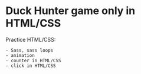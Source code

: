 # Duck Hunter game only in HTML/CSS

Practice HTML/CSS:

    - Sass, sass loops
    - animation
    - counter in HTML/CSS
    - click in HTML/CSS

